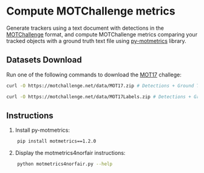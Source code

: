 # Compute MOTChallenge metrics

Generate trackers using a text document with detections in the [MOTChallenge](https://motchallenge.net) format, and compute MOTChallenge metrics comparing your tracked objects with a ground truth text file using [py-motmetrics](https://github.com/cheind/py-motmetrics) library.

## Datasets Download

Run one of the following commands to download the [MOT17](https://motchallenge.net) challege:

```bash
curl -O https://motchallenge.net/data/MOT17.zip # Detections + Ground Truth + Images (5.5GB)

curl -O https://motchallenge.net/data/MOT17Labels.zip # Detections + Ground Truth (9.7 MB)
``` 

## Instructions

1. Install py-motmetrics:
```bash
    pip install motmetrics==1.2.0
``` 
2. Display the motmetrics4norfair instructions: 
```bash
    python motmetrics4norfair.py --help
``` 